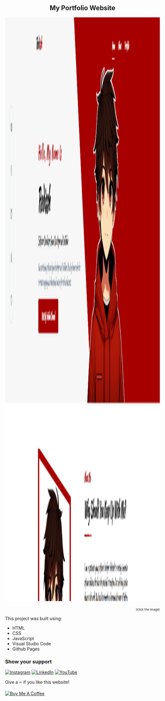 <h2 align="center">
  My Portfolio Website <br/>
</h2>
 
<a href="https://redissh.github.io" target="_blank"><img src="demoimg1.png" height= "1900px" width= "904px" ></a> 

<p align="right"><font size="1">(click the image)</font></p>

This project was built using:

- HTML
- CSS
- JavaScript
- Visual Studio Code
- Github Pages

### Show your support

[![Instagram](https://img.shields.io/badge/Instagram-%23E4405F.svg?logo=Instagram&logoColor=white)](https://instagram.com/armsulaj) [![LinkedIn](https://img.shields.io/badge/LinkedIn-%230077B5.svg?logo=linkedin&logoColor=white)](https://www.linkedin.com/in/armendsulaj/) [![YouTube](https://img.shields.io/badge/YouTube-%23FF0000.svg?logo=YouTube&logoColor=white)](https://youtube.com/@Redissh) 

Give a ⭐ if you like this website!

<a href="https://www.buymeacoffee.com/soumyajit4419" target="_blank"><img src="https://cdn.buymeacoffee.com/buttons/v2/default-violet.png" alt="Buy Me A Coffee" height= "60px" width= "217px" ></a>
